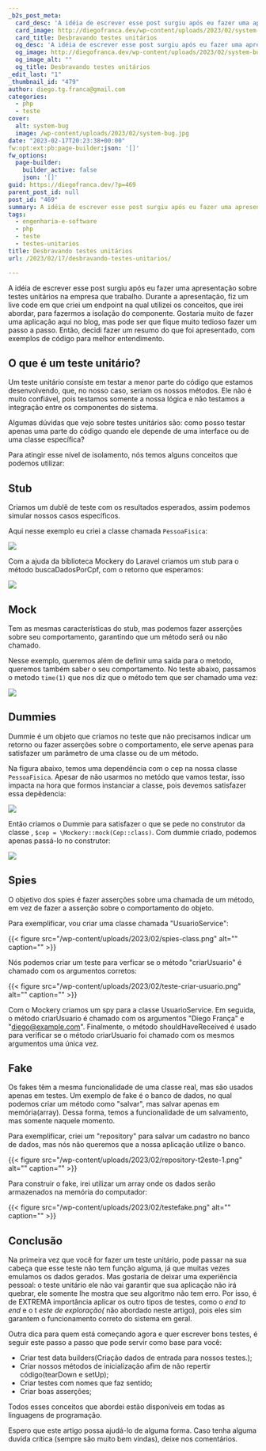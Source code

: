 ```yaml
---
_b2s_post_meta:
  card_desc: 'A idéia de escrever esse post surgiu após eu fazer uma apresentação sobre testes unitários na empresa que trabalho. Durante a apresentação,  fiz um live '
  card_image: http://diegofranca.dev/wp-content/uploads/2023/02/system-bug.jpg
  card_title: Desbravando testes unitários
  og_desc: 'A idéia de escrever esse post surgiu após eu fazer uma apresentação sobre testes unitários na empresa que trabalho. Durante a apresentação,  fiz um live '
  og_image: http://diegofranca.dev/wp-content/uploads/2023/02/system-bug.jpg
  og_image_alt: ""
  og_title: Desbravando testes unitários
_edit_last: "1"
_thumbnail_id: "479"
author: diego.tg.franca@gmail.com
categories:
  - php
  - teste
cover:
  alt: system-bug
  image: /wp-content/uploads/2023/02/system-bug.jpg
date: "2023-02-17T20:23:38+00:00"
fw:opt:ext:pb:page-builder:json: '[]'
fw_options:
  page-builder:
    builder_active: false
    json: '[]'
guid: https://diegofranca.dev/?p=469
parent_post_id: null
post_id: "469"
summary: A idéia de escrever esse post surgiu após eu fazer uma apresentação sobre testes unitários na empresa que trabalho. Durante a apresentação, fiz um live code em que criei um endpoint na qual utilizei os conceitos, que irei abordar, para fazermos a isolação do componente. Gostaria muito de fazer uma aplicação aqui no blog, mas pode ser que fique muito tedioso fazer um passo a passo. Então, decidi fazer um resumo do que foi apresentado, com exemplos de código para melhor entendimento.
tags:
  - engenharia-e-software
  - php
  - teste
  - testes-unitarios
title: Desbravando testes unitários
url: /2023/02/17/desbravando-testes-unitarios/

---
```

A idéia de escrever esse post surgiu após eu fazer uma apresentação sobre testes unitários na empresa que trabalho. Durante a apresentação, fiz um live code em que criei um endpoint na qual utilizei os conceitos, que irei abordar, para fazermos a isolação do componente. Gostaria muito de fazer uma aplicação aqui no blog, mas pode ser que fique muito tedioso fazer um passo a passo. Então, decidi fazer um resumo do que foi apresentado, com exemplos de código para melhor entendimento.

## **O que é um teste unitário?**

Um teste unitário consiste em testar a menor parte do código que estamos desenvolvendo, que, no nosso caso, seriam os nossos métodos. Ele não é muito confiável, pois testamos somente a nossa lógica e não testamos a integração entre os componentes do sistema.

Algumas dúvidas que vejo sobre testes unitários são: como posso testar apenas uma parte do código quando ele depende de uma interface ou de uma classe específica?

Para atingir esse nível de isolamento, nós temos alguns conceitos que podemos utilizar:

## Stub

Criamos um dublê de teste com os resultados esperados, assim podemos simular nossos casos específicos.

Aqui nesse exemplo eu criei a classe chamada `PessoaFisica`:

![](https://lh5.googleusercontent.com/uhCC9Orx_rM21Uy7S6Nz6wdukUC2NwWehoptD3NvLr453FcyGZmHx7TGnyEu219czoZWXZTZVZRCMzmvt53xw1xsGAiZyU_W28sctmXEo7QTUqPQRauEkvLMRHeQ0YA6Gk0MnOgsHjzbqF04zX6fKaHMJw=nw)

Com a ajuda da biblioteca Mockery do Laravel criamos um stub para o método buscaDadosPorCpf, com o retorno que esperamos:

![](https://lh5.googleusercontent.com/LBna4KPerA-DV99AwplJobx-IZCOrS0o1RG7OPCrLEbZdRTaIg7upZJ7AlU7x1xX0N92RHRMlk0OX2bI_QE3aGEyJKU0ZcYNjPVqcQsKuG_W0I--0NAtX_C5phS09gdRxfL85OPOqq6Alw3l01BCFhJC-A=nw)

## Mock

Tem as mesmas características do stub, mas podemos fazer asserções sobre seu comportamento, garantindo que um método será ou não chamado.

Nesse exemplo, queremos além de definir uma saída para o metodo, queremos também saber o seu comportamento. No teste abaixo, passamos o metodo `time(1)` que nos diz que o método tem que ser chamado uma vez:

![](https://lh6.googleusercontent.com/CVG--I8zJDNsxMG1CoOH2QccmNEw89QB5tG2TiXD7mxcGxer_x1mKued6kHYOcq-lxvIaAKVNLnU-ulIF_-4YlaHTIVr0ujGTseOEq6F-QPLAuk5p-z8rVxjXj1XyJNlHkZ468FYeJgnMIkFRwcCLq6ELg=nw)

## Dummies

Dummie é um objeto que criamos no teste que não precisamos indicar um retorno ou fazer asserções sobre o comportamento, ele serve apenas para satisfazer um parâmetro de uma classe ou de um método.

Na figura abaixo, temos uma dependência com o cep na nossa classe `PessoaFisica`. Apesar de não usarmos no metódo que vamos testar, isso impacta na hora que formos instanciar a classe, pois devemos satisfazer essa depêdencia:

![](https://lh4.googleusercontent.com/bxMrL8wjbvlUTZK59ghLst2bcc5Mp50Js10rY_TY81ucdhfNPWCTW6VUeMIEOGikk_DqOytEV2Ney9gAgOYX3i7_byOW3yWXGSy2sA-9RMOIOGRCqTtqTz7LGk4_WGP6aGGl8_BtcmWvHh8NVE0UNyQ2JA=nw)

Então criamos o Dummie para satisfazer o que se pede no construtor da classe , `$cep = \Mockery::mock(Cep::class)`. Com dummie criado, podemos apenas passá-lo no construtor:

![](https://lh4.googleusercontent.com/vurAp1eAv6yf4O6lofqAA_Ssx7Eaa7RMgldWGsgaIkTyEOL8ZsnvX6JBra9024fZNiYjqcuzlN0TVQMkLtmaTyekBV4wJVairYkf2kI1mQi0o5Qjwf4C64s5YK6k-S0w-8yRVwYhgMW6uF8t0FBCyADk_A=nw)

## Spies

O objetivo dos spies é fazer asserções sobre uma chamada de um método, em vez de fazer a asserção sobre o comportamento do objeto.

Para exemplificar, vou criar uma classe chamada "UsuarioService":

{{< figure src="/wp-content/uploads/2023/02/spies-class.png" alt="" caption="" >}}

Nós podemos criar um teste para verficar se o método "criarUsuario" é chamado com os argumentos corretos:

{{< figure src="/wp-content/uploads/2023/02/teste-criar-usuario.png" alt="" caption="" >}}

Com o Mockery criamos um spy para a classe UsuarioService. Em seguida, o método criarUsuario é chamado com os argumentos "Diego França" e "diego@example.com". Finalmente, o método shouldHaveReceived é usado para verificar se o método criarUsuario foi chamado com os mesmos argumentos uma única vez.

## Fake

Os fakes têm a mesma funcionalidade de uma classe real, mas são usados apenas em testes. Um exemplo de fake é o banco de dados, no qual podemos criar um método como "salvar", mas salvar apenas em memória(array). Dessa forma, temos a funcionalidade de um salvamento, mas somente naquele momento.

Para exemplificar, criei um "repository" para salvar um cadastro no banco de dados, mas nós não queremos que a nossa aplicação utilize o banco.

{{< figure src="/wp-content/uploads/2023/02/repository-t2este-1.png" alt="" caption="" >}}

Para construir o fake, irei utilizar um array onde os dados serão armazenados na memória do computador:

{{< figure src="/wp-content/uploads/2023/02/testefake.png" alt="" caption="" >}}

## Conclusão

Na primeira vez que você for fazer um teste unitário, pode passar na sua cabeça que esse teste não tem função alguma, já que muitas vezes emulamos os dados gerados. Mas gostaria de deixar uma experiência pessoal: o teste unitário ele não vai garantir que sua aplicação não irá quebrar, ele somente lhe mostra que seu algoritmo não tem erro. Por isso, é de EXTREMA importância aplicar os outro tipos de testes, como o _end to end_ e o t _este de exploração(_ não abordado neste artigo), pois eles sim garantem o funcionamento correto do sistema em geral.

Outra dica para quem está começando agora e quer escrever bons testes, é seguir este passo a passo que pode servir como base para você:

- Criar test data builders(Criação dados de entrada para nossos testes.);
- Criar nossos métodos de inicialização afim de não repertir código(tearDown e setUp);
- Criar testes com nomes que faz sentido;
- Criar boas asserções;

Todos esses conceitos que abordei estão disponíveis em todas as linguagens de programação.

Espero que este artigo possa ajudá-lo de alguma forma. Caso tenha alguma duvida crítica (sempre são muito bem vindas), deixe nos comentários.
